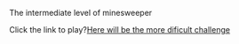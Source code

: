 The intermediate level of minesweeper

Click the link to play?<a href="http://htmlpreview.github.io/?https://github.com/Duduoop//Minesweeper-medium/blob/main/index.html">Here will be the more dificult challenge</a>
